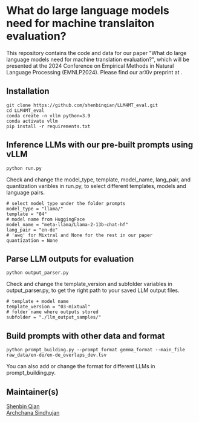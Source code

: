 # What do large language models need for machine translaiton evaluation?

This repository contains the code and data for our paper "What do large language models need for machine translation evaluation?", which will be presented at the 2024 Conference on Empirical Methods in Natural Language Processing (EMNLP2024). Please find our arXiv preprint at .

## Installation

```
git clone https://github.com/shenbinqian/LLM4MT_eval.git
cd LLM4MT_eval
conda create -n vllm python=3.9
conda activate vllm
pip install -r requirements.txt
```

## Inference LLMs with our pre-built prompts using vLLM

```
python run.py
```

Check and change the model_type, template, model_name, lang_pair, and quantization varibles in run.py, to select different templates, models and language pairs.

```
# select model type under the folder prompts
model_type = "llama/"
template = "04"
# model name from HuggingFace
model_name = "meta-llama/Llama-2-13b-chat-hf"
lang_pair = "en-de"
# 'awq' for Mixtral and None for the rest in our paper
quantization = None
```

## Parse LLM outputs for evaluation

```
python output_parser.py
```

Check and change the template_version and subfolder variables in output_parser.py, to get the right path to your saved LLM output files.

```
# template + model name
template_version = "03-mixtual"
# folder name where outputs stored
subfolder = "./llm_output_samples/"
```

## Build prompts with other data and format

```
python prompt_building.py --prompt_format gemma_format --main_file raw_data/en-de/en-de_overlaps_dev.tsv
```

You can also add or change the format for different LLMs in prompt_building.py.

## Maintainer(s)

[Shenbin Qian](https://github.com/shenbinqian) \
[Archchana Sindhujan](https://www.surrey.ac.uk/people/archchana-sindhujan)